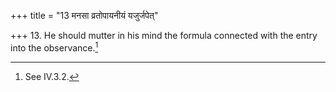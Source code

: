 +++
title = "13 मनसा व्रतोपायनीयं यजुर्जपेत्"

+++
13. He should mutter in his mind the formula connected with the entry into the observance.[^1]  

[^1]: See IV.3.2. 
